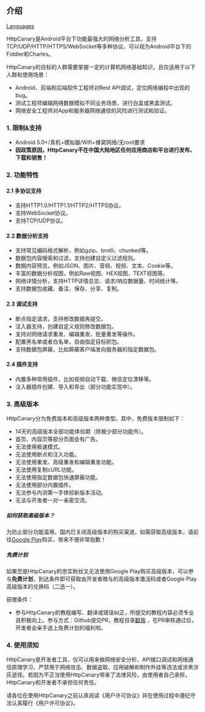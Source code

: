 ## 介绍

[Languages](https://httpcanary.com/tutorials)

HttpCanary是Android平台下功能最强大的网络分析工具，支持TCP/UDP/HTTP/HTTPS/WebSocket等多种协议，可以视为Android平台下的Fiddler和Charles。

HttpCanary的目标的人群需要掌握一定的计算机网络基础知识，且仅适用于以下人群和使用场景：
- Android、前端和后端软件工程师对Rest API调试，定位网络编程中出现的bug。
- 测试工程师编辑网络数据模拟不同业务场景，进行白盒或黑盒测试。
- 网络安全工程师对App和服务器网络通信的风险进行测试和验证。

### 1. 限制&支持
- Android 5.0+/真机+模拟器/Wifi+蜂窝网络/无root要求
- **因政策原因，HttpCanary不在中国大陆地区任何应用商店和平台进行发布、下载和销售！**

### 2. 功能特性

#### 2.1 多协议支持
- 支持HTTP1.0/HTTP1.1/HTTP2/HTTPS协议。
- 支持WebSocket协议。
- 支持TCP/UDP协议。

#### 2.2 数据分析支持
- 支持常见编码格式解析，例如gzip、brotli、chunked等。
- 数据包内容搜索和过滤，支持创建自定义过滤规则。
- 数据内容预览，例如JSON、图片、音频、视频、文本、Cookie等。
- 丰富的数据分析视图，例如Raw视图、HEX视图、TEXT视图等。
- 网络详情分析，支持HTTP详情总览、请求/响应数据量、时间统计等。
- 支持数据包收藏、备注、保存、分享、复制。

#### 2.3 调试支持
- 断点指定请求，支持修改数据再提交。
- 注入器支持，创建自定义规则修改数据包。
- 支持对网络请求重发、编辑重发、批量重发等操作。
- 配置黑名单或者白名单，自由指定目标抓包。
- 支持数据包屏蔽，比如屏蔽客户端发向服务器的指定数据包。

#### 2.4 插件支持
- 内置多种常用插件，比如视频自动下载、微信定位漂移等。
- 注入器插件创建、导入和导出（部分功能实现中）。

### 3. 高级版本

HttpCanary分为免费版本和高级版本两种类型。其中，免费版本限制如下：
- 14天的高级版本全部功能体验期（除极少部分功能外）。
- 首页、内容页等部分页面会有广告。
- 无法使用极速模式。
- 无法使用断点和注入功能。
- 无法使用重发、高级重发和编辑重发功能。
- 无法使用复制cURL功能。
- 无法使用指定数据包快速屏蔽功能。
- 无法使用部分内置插件。
- 无法参与内测第一手体验新版本活动。
- 无法与开发者一对一亲密交流。

##### 如何获取高级版本？

为防止部分功能滥用，国内已关闭高级版本的购买渠道，如需获取高级版本，请前往[Google Play](https://play.google.com/store/apps/details?id=com.guoshi.httpcanary.premium)购买，带来不便非常抱歉！

##### 免费计划

如果您是HttpCanary的忠实粉丝又无法使用Google Play购买高级版本，可以参与**免费计划**，到达条件即可获取由开发者赠与的高级版本激活码或者Google Play高级版本的兑换码（二选一）。

获赠条件：

- 参与HttpCanary的教程编写、翻译或错误纠正，所提交的教程内容必须专业且积极向上。参与方式：Github提交PR，教程目录[戳我](https://github.com/MegatronKing/HttpCanary/tree/master/tutorials) ，在PR审核通过后，开发者会亲手送上免费计划的福利啦。


### 4. 使用须知

HttpCanary是开发者工具，仅可以用来做网络安全分析、API接口调试和网络通信原理学习，严禁用于网络攻击、数据盗取、应用破解和制作外挂等违法或涉黑涉灰途径。若因为不正当使用HttpCanary带来了法律风险，由使用者自己承担，HttpCanary和开发者不承担任何责任。

请各位在使用HttpCanary之前认真阅读《用户许可协议》并在使用过程中遵纪守法认真履行《用户许可协议》。
